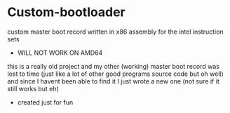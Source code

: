 # Custom-bootloader
custom master boot record written in x86 assembly for the intel instruction sets
* WILL NOT WORK ON AMD64

this is a really old project and my other (working) master boot record was lost to time (just like a lot of other good programs source code but oh well) and since I havent been able to find it I just wrote a new one (not sure if it still works but eh)

- created just for fun
